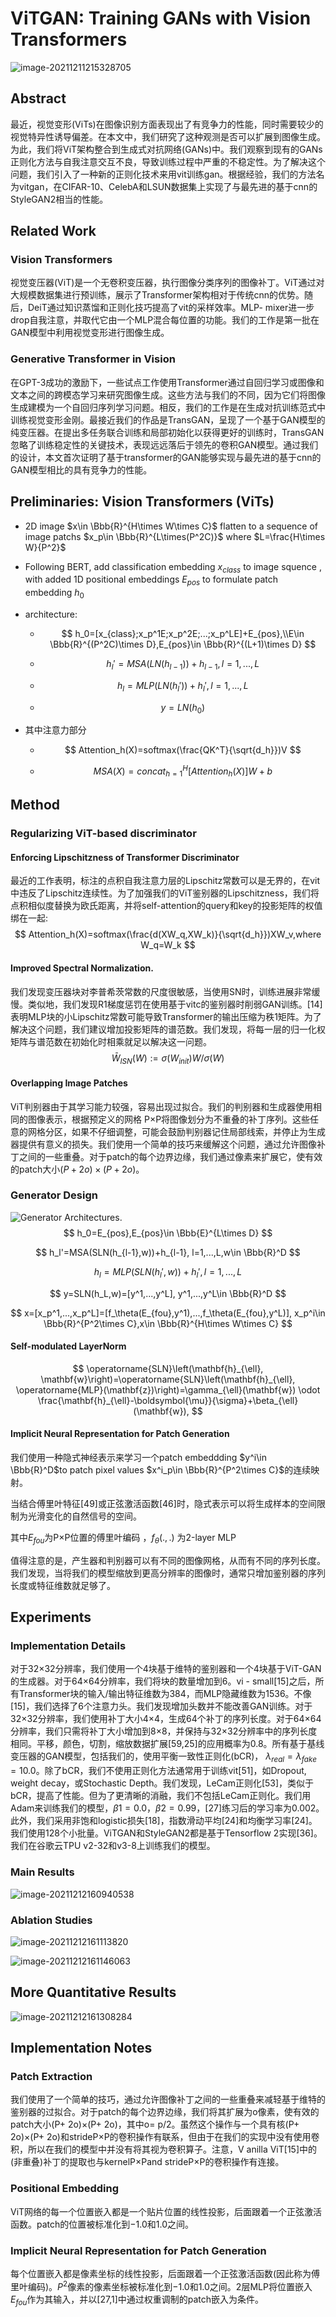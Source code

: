 # ViTGAN: Training GANs with Vision Transformers

![image-20211211215328705](https://gitee.com/ZhaoJW11/typroimg/raw/master/image/202112/11/215330-882056.png)

## Abstract

最近，视觉变形(ViTs)在图像识别方面表现出了有竞争力的性能，同时需要较少的视觉特异性诱导偏差。在本文中，我们研究了这种观测是否可以扩展到图像生成。为此，我们将ViT架构整合到生成式对抗网络(GANs)中。我们观察到现有的GANs正则化方法与自我注意交互不良，导致训练过程中严重的不稳定性。为了解决这个问题，我们引入了一种新的正则化技术来用vit训练gan。根据经验，我们的方法名为vitgan，在CIFAR-10、CelebA和LSUN数据集上实现了与最先进的基于cnn的StyleGAN2相当的性能。

## Related Work

### Vision Transformers

视觉变压器(ViT)是一个无卷积变压器，执行图像分类序列的图像补丁。ViT通过对大规模数据集进行预训练，展示了Transformer架构相对于传统cnn的优势。随后，DeiT通过知识蒸馏和正则化技巧提高了vit的采样效率。MLP- mixer进一步drop自我注意，并取代它由一个MLP混合每位置的功能。我们的工作是第一批在GAN模型中利用视觉变形进行图像生成。

### Generative Transformer in Vision

在GPT-3成功的激励下，一些试点工作使用Transformer通过自回归学习或图像和文本之间的跨模态学习来研究图像生成。这些方法与我们的不同，因为它们将图像生成建模为一个自回归序列学习问题。相反，我们的工作是在生成对抗训练范式中训练视觉变形金刚。最接近我们的作品是TransGAN，呈现了一个基于GAN模型的纯变压器。在提出多任务联合训练和局部初始化以获得更好的训练时，TransGAN忽略了训练稳定性的关键技术，表现远远落后于领先的卷积GAN模型。通过我们的设计，本文首次证明了基于transformer的GAN能够实现与最先进的基于cnn的GAN模型相比的具有竞争力的性能。

## Preliminaries: Vision Transformers (ViTs)

- 2D image $x\in \Bbb{R}^{H\times W\times C}$ flatten to a sequence of image patchs $x_p\in \Bbb{R}^{L\times(P^2C)}$  where $L=\frac{H\times W}{P^2}$ 

- Following BERT, add classification embedding $x_{class}$ to image squence , with added 1D positional embeddings $E_{pos}$ to formulate patch embedding $h_0$

- architecture:

  - $$
    h_0=[x_{class};x_p^1E;x_p^2E;...;x_p^LE]+E_{pos},\\E\in \Bbb{R}^{(P^2C)\times D},E_{pos}\in \Bbb{R}^{(L+1)\times D}
    $$

  - $$
    h_l'=MSA(LN(h_{l-1}))+h_{l-1},l=1,...,L
    $$

  - $$
    h_l=MLP(LN(h_l'))+h_l',l=1,...,L
    $$

  - $$
    y=LN(h_0)
    $$

- 其中注意力部分

  - $$
    Attention_h(X)=softmax(\frac{QK^T}{\sqrt{d_h}})V
    $$

  - $$
    MSA(X)=concat_{h=1}^H[Attention_h(X)]W+b
    $$

## Method

### Regularizing ViT-based discriminator

#### Enforcing Lipschitzness of Transformer Discriminator

最近的工作表明，标注的点积自我注意力层的Lipschitz常数可以是无界的，在vit中违反了Lipschitz连续性。为了加强我们的ViT鉴别器的Lipschitzness，我们将点积相似度替换为欧氏距离，并将self-attention的query和key的投影矩阵的权值绑在一起:
$$
Attention_h(X)=softmax(\frac{d(XW_q,XW_k)}{\sqrt{d_h}})XW_v,where W_q=W_k
$$

#### Improved Spectral Normalization.

我们发现变压器块对李普希茨常数的尺度很敏感，当使用SN时，训练进展非常缓慢。类似地，我们发现R1梯度惩罚在使用基于vitc的鉴别器时削弱GAN训练。[14]表明MLP块的小Lipschitz常数可能导致Transformer的输出压缩为秩1矩阵。为了解决这个问题，我们建议增加投影矩阵的谱范数。我们发现，将每一层的归一化权矩阵与谱范数在初始化时相乘就足以解决这一问题。
$$
\bar{W}_{ISN}(W):=\sigma(W_{init})W/\sigma(W)
$$

#### Overlapping Image Patches

ViT判别器由于其学习能力较强，容易出现过拟合。我们的判别器和生成器使用相同的图像表示，根据预定义的网格 P×P将图像划分为不重叠的补丁序列。这些任意的网格分区，如果不仔细调整，可能会鼓励判别器记住局部线索，并停止为生成器提供有意义的损失。我们使用一个简单的技巧来缓解这个问题，通过允许图像补丁之间的一些重叠。对于patch的每个边界边缘，我们通过像素来扩展它，使有效的patch大小$(P+ 2o)×(P+ 2o)$。

### Generator Design

![Generator Architectures.](https://gitee.com/ZhaoJW11/typroimg/raw/master/image/202112/12/155142-11132.png)
$$
h_0=E_{pos},E_{pos}\in \Bbb{E}^{L\times D}
$$

$$
h_l'=MSA(SLN(h_{l-1},w))+h_{l-1}, l=1,...,L,w\in \Bbb{R}^D
$$

$$
h_l=MLP(SLN(h_l',w))+h_l', l=1,...,L
$$

$$
y=SLN(h_L,w)=[y^1,...,y^L], y^1,...,y^L\in \Bbb{R}^D
$$

$$
x=[x_p^1,...,x_p^L]=[f_\theta(E_{fou},y^1),...,f_\theta(E_{fou},y^L)],  x_p^i\in \Bbb{R}^{P^2\times C},x\in \Bbb{R}^{H\times W\times C}
$$

#### Self-modulated LayerNorm

$$
\operatorname{SLN}\left(\mathbf{h}_{\ell}, \mathbf{w}\right)=\operatorname{SLN}\left(\mathbf{h}_{\ell}, \operatorname{MLP}(\mathbf{z})\right)=\gamma_{\ell}(\mathbf{w}) \odot \frac{\mathbf{h}_{\ell}-\boldsymbol{\mu}}{\sigma}+\beta_{\ell}(\mathbf{w}),
$$

#### Implicit Neural Representation for Patch Generation

我们使用一种隐式神经表示来学习一个patch embeddding $y^i\in \Bbb{R}^D$to patch pixel values $x^i_p\in \Bbb{R}^{P^2\times C}$的连续映射。

当结合傅里叶特征[49]或正弦激活函数[46]时，隐式表示可以将生成样本的空间限制为光滑变化的自然信号的空间。

其中$E_{fou}$为P×P位置的傅里叶编码 ，$f_\theta(.,.)$ 为2-layer MLP

值得注意的是，产生器和判别器可以有不同的图像网格，从而有不同的序列长度。我们发现，当将我们的模型缩放到更高分辨率的图像时，通常只增加鉴别器的序列长度或特征维数就足够了。



## Experiments

### Implementation Details

对于32×32分辨率，我们使用一个4块基于维特的鉴别器和一个4块基于ViT-GAN的生成器。对于64×64分辨率，我们将块的数量增加到6。vi - small[15]之后，所有Transformer块的输入/输出特征维数为384，而MLP隐藏维数为1536。不像[15]，我们选择了6个注意力头。我们发现增加头数并不能改善GAN训练。对于32×32分辨率，我们使用补丁大小4×4，生成64个补丁的序列长度。对于64×64分辨率，我们只需将补丁大小增加到8×8，并保持与32×32分辨率中的序列长度相同。平移，颜色，切割，缩放数据扩展[59,25]的应用概率为0.8。所有基于基线变压器的GAN模型，包括我们的，使用平衡一致性正则化(bCR)， $λ_{real}=λ_{fake}= 10.0$。除了bCR，我们不使用正则化方法通常用于训练vit[51]，如Dropout, weight decay，或Stochastic Depth。我们发现，LeCam正则化[53]，类似于bCR，提高了性能。但为了更清晰的消融，我们不包括LeCam正则化。我们用Adam来训练我们的模型，$β1= 0.0， β2= 0.99$，[27]练习后的学习率为0.002。此外，我们采用非饱和logistic损失[18]，指数滑动平均[24]和均衡学习率[24]。我们使用128个小批量。ViTGAN和StyleGAN2都是基于Tensorflow 2实现[36]。我们在谷歌云TPU v2-32和v3-8上训练我们的模型。

###  Main Results

![image-20211212160940538](https://gitee.com/ZhaoJW11/typroimg/raw/master/image/202112/12/160943-984006.png)

### Ablation Studies

![image-20211212161113820](https://gitee.com/ZhaoJW11/typroimg/raw/master/image/202112/12/161114-817972.png)

![image-20211212161146063](https://gitee.com/ZhaoJW11/typroimg/raw/master/image/202112/12/161146-870490.png)

## More Quantitative Results

![image-20211212161308284](https://gitee.com/ZhaoJW11/typroimg/raw/master/image/202112/12/161308-846160.png)

## Implementation Notes

### Patch Extraction

我们使用了一个简单的技巧，通过允许图像补丁之间的一些重叠来减轻基于维特的鉴别器的过拟合。对于patch的每个边界边缘，我们将其扩展为o像素，使有效的patch大小(P+ 2o)×(P+ 2o)，其中o= p/2。虽然这个操作与一个具有核(P+ 2o)×(P+ 2o)和strideP×P的卷积操作有联系，但由于在我们的实现中没有使用卷积，所以在我们的模型中并没有将其视为卷积算子。注意，V anilla ViT[15]中的(非重叠)补丁的提取也与kernelP×Pand strideP×P的卷积操作有连接。

### Positional Embedding

ViT网络的每一个位置嵌入都是一个贴片位置的线性投影，后面跟着一个正弦激活函数。patch的位置被标准化到−1.0和1.0之间。

### Implicit Neural Representation for Patch Generation

每个位置嵌入都是像素坐标的线性投影，后面跟着一个正弦激活函数(因此称为傅里叶编码)。${P^2}$像素的像素坐标被标准化到−1.0和1.0之间。2层MLP将位置嵌入$E_{fou}$作为其输入，并以[27,1]中通过权重调制的patch嵌入为条件。
